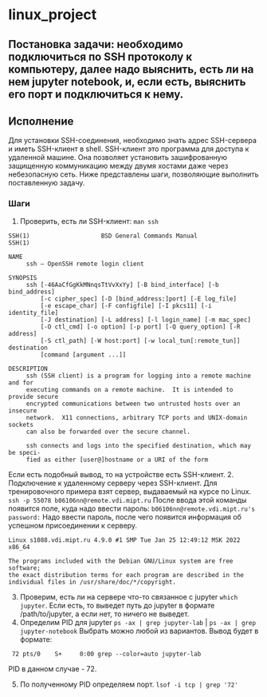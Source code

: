 # linux_project
## Постановка задачи: необходимо подключиться по SSH протоколу к компьютеру, далее надо выяснить, есть ли на нем jupyter notebook, и, если есть, выяснить его порт и подключиться к нему.
##  Исполнение
Для установки SSH-соединения, необходимо знать адрес SSH-сервера и иметь SSH-клиент в shell. SSH-клиент это программа для доступа к удаленной машине. Она позволяет установить зашифрованную защищенную коммуникацию между двумя хостами даже через небезопасную сеть. Ниже представлены шаги, позволяющие выполнить поставленную задачу.
### Шаги
1. Проверить, есть ли SSH-клиент: `man ssh`
```
SSH(1)                    BSD General Commands Manual                   SSH(1)

NAME
     ssh — OpenSSH remote login client

SYNOPSIS
     ssh [-46AaCfGgKkMNnqsTtVvXxYy] [-B bind_interface] [-b bind_address]
         [-c cipher_spec] [-D [bind_address:]port] [-E log_file]
         [-e escape_char] [-F configfile] [-I pkcs11] [-i identity_file]
         [-J destination] [-L address] [-l login_name] [-m mac_spec]
         [-O ctl_cmd] [-o option] [-p port] [-Q query_option] [-R address]
         [-S ctl_path] [-W host:port] [-w local_tun[:remote_tun]] destination
         [command [argument ...]]

DESCRIPTION
     ssh (SSH client) is a program for logging into a remote machine and for
     executing commands on a remote machine.  It is intended to provide secure
     encrypted communications between two untrusted hosts over an insecure
     network.  X11 connections, arbitrary TCP ports and UNIX-domain sockets
     can also be forwarded over the secure channel.

     ssh connects and logs into the specified destination, which may be speci‐
     fied as either [user@]hostname or a URI of the form
```
Если есть подобный вывод, то на устройстве есть SSH-клиент.
2. Подключение к удаленному серверу через SSH-клиент.
Для тренировочного примера взят сервер, выдаваемый на курсе по Linux.
`ssh -p 55078 b06106nn@remote.vdi.mipt.ru`
После ввода этой команды появится поле, куда надо ввести пароль:
`b06106nn@remote.vdi.mipt.ru's password:`
Надо ввести пароль, после чего появится информация об успешном присоединении к серверу.
```
Linux s1088.vdi.mipt.ru 4.9.0 #1 SMP Tue Jan 25 12:49:12 MSK 2022 x86_64

The programs included with the Debian GNU/Linux system are free software;
the exact distribution terms for each program are described in the
individual files in /usr/share/doc/*/copyright.
```
3. Проверим, есть ли на сервере что-то связанное с jupyter
`which jupyter`. 
Если есть, то выведет путь до jupyter в формате /path/to/jupyter, а если нет, то ничего не выведет.
4. Определим PID для jupyter
```ps -ax | grep jupyter-lab``` | ```ps -ax | grep jupyter-notebook```
Выбрать можно любой из вариантов. Вывод будет в формате:
```
 72 pts/0    S+     0:00 grep --color=auto jupyter-lab
```
PID в данном случае - 72.

5. По полученному PID определяем порт.
`lsof -i tcp | grep '72'`
